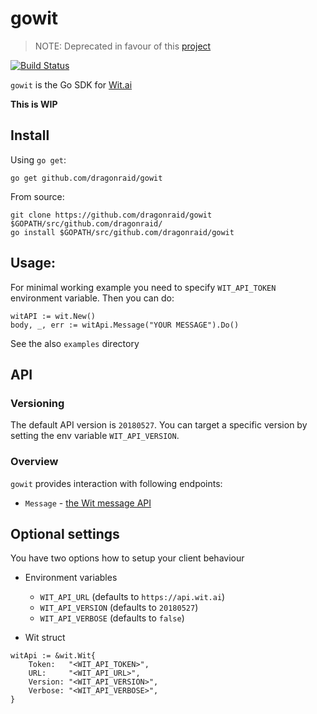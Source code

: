 # gowit

> NOTE: Deprecated in favour of this [project](https://github.com/wit-ai/wit-go)

[![Build Status](https://travis-ci.org/dragonraid/gowit.svg?branch=master)](https://travis-ci.org/dragonraid/gowit)

`gowit` is the Go SDK for [Wit.ai](https://wit.ai/)

**This is WIP**

## Install
Using `go get`:
```
go get github.com/dragonraid/gowit
```	
From source:
```
git clone https://github.com/dragonraid/gowit $GOPATH/src/github.com/dragonraid/
go install $GOPATH/src/github.com/dragonraid/gowit
```	
## Usage:

For minimal working example you need to specify `WIT_API_TOKEN` environment variable. Then you can do:
```
witAPI := wit.New()
body, _, err := witApi.Message("YOUR MESSAGE").Do()
```

See the also `examples` directory

## API

### Versioning
The default API version is `20180527`. You can target a specific version by setting the env variable `WIT_API_VERSION`. 

### Overview

`gowit` provides interaction with following endpoints:

* `Message` - [the Wit message API](https://wit.ai/docs/http/20170307#get--message-link)


## Optional settings
You have two options how to setup your client behaviour
* Environment variables
	* `WIT_API_URL`     (defaults to `https://api.wit.ai`)
	* `WIT_API_VERSION` (defaults to `20180527`)
	* `WIT_API_VERBOSE` (defaults to `false`) 
	
	
* Wit struct 
```
witApi := &wit.Wit{
	Token:   "<WIT_API_TOKEN>",
	URL:     "<WIT_API_URL>",
	Version: "<WIT_API_VERSION>",
	Verbose: "<WIT_API_VERBOSE>",
}
```

